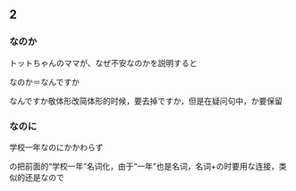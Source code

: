 

## 2

### なのか

トットちゃんのママが、なぜ不安なのかを説明すると

なのか＝なんですか

なんですか敬体形改简体形的时候，要去掉ですか，但是在疑问句中，か要保留

### なのに

学校一年なのにかかわらず

の把前面的“学校一年”名词化，由于“一年”也是名词，名词+の时要用な连接，类似的还是なので
